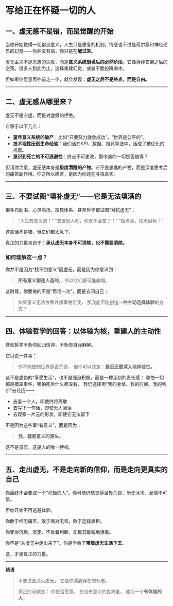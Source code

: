# 写给正在怀疑一切的人

## 一、虚无感不是错，而是觉醒的开始

当你开始觉得一切都没意义，人生只是重复的机制，情感也不过是荷尔蒙和神经递质的幻觉——你并没有病，你只是在**醒过来**。

虚无主义不是思想的失败，而是**意义系统崩塌后的必然阶段**。它像拆掉支架之后的空荡。很多人到此为止，选择重建幻觉，或者干脆投降麻木。

但如果你愿意再往前走一步，就会发现：**虚无之后不是终点，而是自由。**

---

## 二、虚无感从哪里来？

虚无不是空虚，而是对虚假的拒绝。

它源于以下几点：

* **童年意义系统的破产**：比如“只要努力就会成功”，“世界是公平的”。
* **技术理性压倒生命经验**：我们活在KPI、数据、推荐算法中，活成了被优化的机器。
* **意识到死亡的不可逃避性**：终点不可更改，那中途的一切是否值得？

但请你注意，虚无感本身是**极度清醒的产物**。它不是愚蠢的产物，而是深度思考后的痛苦副作用。你之所以痛苦，是因为你还在寻找真实。

---

## 三、不要试图“填补虚无”——它是无法填满的

很多自助书、心灵鸡汤、宗教体系、甚至哲学都试图“对抗虚无”：

> “人生有意义的！”
> “去爱别人吧，你就不会空了！”
> “做点事，找点目标！”

这些话不是错，但它们都太急了。

真正的力量来自于：**承认虚无本身不可消除，也不需要消除。**

### 如何理解这一点？

你并不是因为“找不到意义”而虚无，而是因为你意识到：

> **所有意义都是人造的，**
> 所以它们都可能崩塌。

这时候，你要做的不是“再信一次”，而是去问自己：

> 如果意义无法依靠外部事物给我，
> 那我能不能创造一种**主动选择体验**的方式？

---

## 四、体验哲学的回答：以体验为核，重建人的主动性

体验哲学不劝你回归信仰，不劝你自我麻醉。

它只说一件事：

> 你不能控制世界是否荒谬，
> 但你可以决定：**是否还要深入地体验它。**

这不是虚伪的“享受生活”，也不是强迫积极，而是一种深刻的责任感：
哪怕一切都是概率事件，哪怕死后什么都没有，
我仍选择用“我的身体、我的时间、我的判断”去经历——

* 去爱一个人，即使终将离散
* 去写下一句话，即使无人阅读
* 去观察一片云的形状，即使它无法留下

不是因为这些事“有意义”，而是因为：

> **我，就是意义的源头。**

这不是自恋，这是人的唯一特权。

---

## 五、走出虚无，不是走向新的信仰，而是走向更真实的自己

你最终不会变成一个“积极的人”。你可能仍然觉得世界荒谬、历史冰冷、爱情不可信。

但你开始不再逃避体验。

你敢于经历痛苦，敢于面对无常，敢于选择承担。

你变得沉默、坚定、不急着判断，却极其敏锐地活着。

你不是“从虚无中走出来了”。你是学会了**带着虚无生活下去**。

这，才是真正的力量。

---

**结语**

> 不要试图消灭虚无，
> 它是你清醒存在的标志。
>
> 真正的问题是：
> 你是否愿意，
> 在没有意义的世界里，
> 成为一个**有体验的人**。

